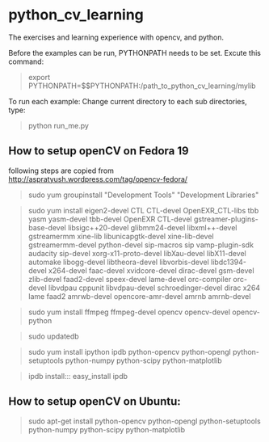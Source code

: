 python_cv_learning
==================

The exercises and learning experience with opencv, and python.

Before the examples can be run, PYTHONPATH needs to be set. 
Excute this command:
> export PYTHONPATH=$$PYTHONPATH:/path_to_python_cv_learning/mylib

To run each example:
Change current directory to each sub directories, type:
> python run_me.py

How to setup openCV on Fedora 19
----------------------------------------------------------------
following steps are copied from http://aspratyush.wordpress.com/tag/opencv-fedora/

> sudo yum groupinstall "Development Tools" "Development Libraries"

> sudo yum install eigen2-devel CTL CTL-devel OpenEXR_CTL-libs tbb yasm yasm-devel tbb-devel OpenEXR CTL-devel  gstreamer-plugins-base-devel libsigc++20-devel glibmm24-devel libxml++-devel gstreamermm xine-lib libunicapgtk-devel xine-lib-devel gstreamermm-devel python-devel sip-macros sip vamp-plugin-sdk audacity sip-devel xorg-x11-proto-devel libXau-devel libX11-devel automake libogg-devel libtheora-devel libvorbis-devel libdc1394-devel x264-devel faac-devel xvidcore-devel dirac-devel gsm-devel zlib-devel faad2-devel speex-devel lame-devel orc-compiler orc-devel libvdpau cppunit libvdpau-devel schroedinger-devel dirac x264 lame faad2 amrwb-devel opencore-amr-devel amrnb amrnb-devel

> sudo yum install ffmpeg ffmpeg-devel opencv opencv-devel opencv-python

> sudo updatedb

> sudo yum install ipython ipdb python-opencv python-opengl python-setuptools python-numpy python-scipy python-matplotlib

> ipdb install::: easy_install ipdb


How to setup openCV on Ubuntu:
----------------------------------------------------------------
> sudo apt-get install python-opencv python-opengl python-setuptools python-numpy python-scipy python-matplotlib
